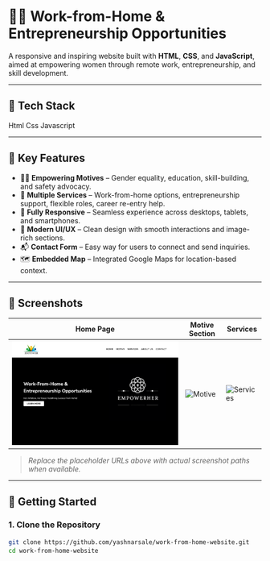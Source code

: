 # 👩‍💻 Work-from-Home & Entrepreneurship Opportunities

A responsive and inspiring website built with **HTML**, **CSS**, and **JavaScript**, aimed at empowering women through remote work, entrepreneurship, and skill development.

---

## 🔧 Tech Stack

Html
Css
Javascript

---

## 🌟 Key Features

- 👩‍🎓 **Empowering Motives** – Gender equality, education, skill-building, and safety advocacy.
- 🧩 **Multiple Services** – Work-from-home options, entrepreneurship support, flexible roles, career re-entry help.
- 📱 **Fully Responsive** – Seamless experience across desktops, tablets, and smartphones.
- 🎨 **Modern UI/UX** – Clean design with smooth interactions and image-rich sections.
- 📬 **Contact Form** – Easy way for users to connect and send inquiries.
- 🗺️ **Embedded Map** – Integrated Google Maps for location-based context.

---

## 📸 Screenshots

| Home Page | Motive Section | Services |
|-----------|----------------|----------|
| ![Home](https://github.com/yashnarsale/women-empowerment-work-from-home/blob/main/Screenshots/homepage.png) | ![Motive](services.png) | ![Services]([Motive.png](https://github.com/yashnarsale/women-empowerment-work-from-home/blob/main/Screenshots/services.png)) |

> *Replace the placeholder URLs above with actual screenshot paths when available.*

---

## 🚀 Getting Started

### 1. Clone the Repository
```bash
git clone https://github.com/yashnarsale/work-from-home-website.git
cd work-from-home-website
